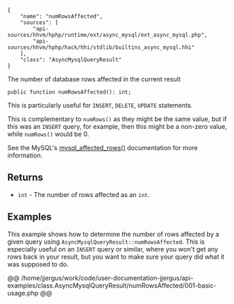 ``` yamlmeta
{
    "name": "numRowsAffected",
    "sources": [
        "api-sources/hhvm/hphp/runtime/ext/async_mysql/ext_async_mysql.php",
        "api-sources/hhvm/hphp/hack/hhi/stdlib/builtins_async_mysql.hhi"
    ],
    "class": "AsyncMysqlQueryResult"
}
```




The number of database rows affected in the current result




``` Hack
public function numRowsAffected(): int;
```




This is particularly useful for ` INSERT `, `` DELETE ``, ``` UPDATE ``` statements.




This is complementary to ` numRows() ` as they might be the same value, but
if this was an `` INSERT `` query, for example, then this might be a non-zero
value, while ``` numRows() ``` would be 0.




See the MySQL's [mysql_affected_rows()](<http://goo.gl/1Sj2zS>)
documentation for more information.




## Returns




+ ` int ` - The number of rows affected as an `` int ``.




## Examples




This example shows how to determine the number of rows affected by a given query using ` AsyncMysqlQueryResult::numRowsAffected `. This is especially useful on an `` INSERT `` query or similar, where you won't get any rows back in your result, but you want to make sure your query did what it was supposed to do.







@@ /home/jjergus/work/code/user-documentation-jjergus/api-examples/class.AsyncMysqlQueryResult/numRowsAffected/001-basic-usage.php @@
<!-- HHAPIDOC -->
